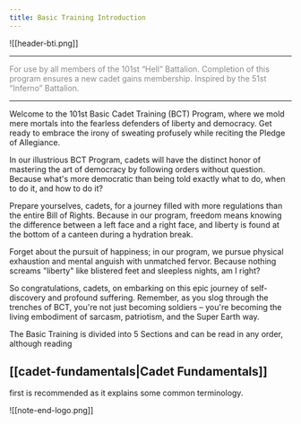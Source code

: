 ```yaml
---
title: Basic Training Introduction
---
```

![[header-bti.png]]
***
<span style="color:rgb(138, 138, 138)">For use by all members of the 101st “Hell” Battalion. Completion of this program ensures a new cadet gains membership. Inspired by the 51st “Inferno” Battalion.</span>
***

Welcome to the 101st Basic Cadet Training (BCT) Program, where we mold mere mortals into the fearless defenders of liberty and democracy. Get ready to embrace the irony of sweating profusely while reciting the Pledge of Allegiance.

In our illustrious BCT Program, cadets will have the distinct honor of mastering the art of democracy by following orders without question. Because what's more democratic than being told exactly what to do, when to do it, and how to do it?

Prepare yourselves, cadets, for a journey filled with more regulations than the entire Bill of Rights. Because in our program, freedom means knowing the difference between a left face and a right face, and liberty is found at the bottom of a canteen during a hydration break.

Forget about the pursuit of happiness; in our program, we pursue physical exhaustion and mental anguish with unmatched fervor. Because nothing screams "liberty" like blistered feet and sleepless nights, am I right?

So congratulations, cadets, on embarking on this epic journey of self-discovery and profound suffering. Remember, as you slog through the trenches of BCT, you're not just becoming soldiers – you're becoming the living embodiment of sarcasm, patriotism, and the Super Earth way.

The Basic Training is divided into 5 Sections and can be read in any order, although reading 
## [[cadet-fundamentals|Cadet Fundamentals]] 

first is recommended as it explains some common terminology.

![[note-end-logo.png]]
